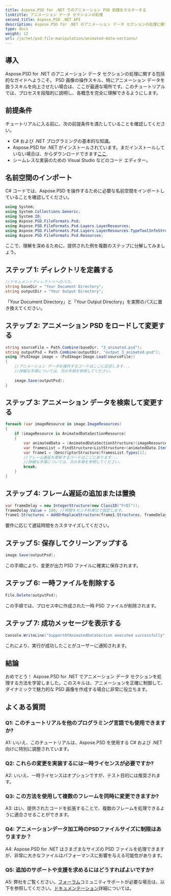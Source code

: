 ```yaml
---
title: Aspose.PSD for .NET でのアニメーション PSD 処理をマスターする
linktitle: アニメーション データ セクションの処理
second_title: Aspose.PSD .NET API
description: Aspose.PSD for .NET のアニメーション データ セクションの処理に関するステップバイステップ ガイドを利用して、C# スキルを向上させます。今すぐダウンロードして、シームレスな PSD 操作エクスペリエンスを体験してください!
type: docs
weight: 12
url: /ja/net/psd-file-manipulation/animated-data-sections/
---
```

## 導入
Aspose.PSD for .NET のアニメーション データ セクションの処理に関する包括的なガイドへようこそ。 PSD 画像の操作スキル、特にアニメーション データを扱うスキルを向上させたい場合は、ここが最適な場所です。このチュートリアルでは、プロセスを段階的に説明し、各概念を完全に理解できるようにします。
## 前提条件
チュートリアルに入る前に、次の前提条件を満たしていることを確認してください。
- C# および .NET プログラミングの基本的な知識。
- Aspose.PSD for .NET がインストールされています。まだインストールしていない場合は、からダウンロードできます[ここ](https://releases.aspose.com/psd/net/).
- シームレスな実装のための Visual Studio などのコード エディター。
## 名前空間のインポート
C# コードでは、Aspose.PSD を操作するために必要な名前空間をインポートしていることを確認してください。
```csharp
using System;
using System.Collections.Generic;
using System.IO;
using Aspose.PSD.FileFormats.Psd;
using Aspose.PSD.FileFormats.Psd.Layers.LayerResources;
using Aspose.PSD.FileFormats.Psd.Layers.LayerResources.TypeToolInfoStructures;
using Aspose.PSD.FileFormats.Psd.Resources;
```
ここで、理解を深めるために、提供された例を複数のステップに分解してみましょう。
## ステップ 1: ディレクトリを定義する
```csharp
//ドキュメントディレクトリへのパス。
string baseDir = "Your Document Directory";
string outputDir = "Your Output Directory";
```
「Your Document Directory」と「Your Output Directory」を実際のパスに置き換えてください。
## ステップ 2: アニメーション PSD をロードして変更する
```csharp
string sourceFile = Path.Combine(baseDir, "3_animated.psd");
string outputPsd = Path.Combine(outputDir, "output_3_animated.psd");
using (PsdImage image = (PsdImage)Image.Load(sourceFile))
{
    //アニメーション データを操作するコードはここに記述します...
    //詳細な手順については、次の手順を参照してください。
    
    image.Save(outputPsd);
}
```
## ステップ 3: アニメーション データを検索して変更する
```csharp
foreach (var imageResource in image.ImageResources)
{
    if (imageResource is AnimatedDataSectionResource)
    {
        var animatedData = (AnimatedDataSectionStructure)(imageResource as AnimatedDataSectionResource).AnimatedDataSection;
        var framesList = FindStructure<ListStructure>(animatedData.Items, "FrIn");
        var frame1 = (DescriptorStructure)framesList.Types[1];
        //フレーム遅延を更新するコードはここにあります...
        //詳細な手順については、次の手順を参照してください。
        break;
    }
}
```
## ステップ 4: フレーム遅延の追加または置換
```csharp
var frameDelay = new IntegerStructure(new ClassID("FrDl"));
frameDelay.Value = 100; //時間をセンチ秒単位で設定します。
frame1.Structures = AddOrReplaceStructure(frame1.Structures, frameDelay);
```
要件に応じて遅延時間をカスタマイズしてください。
## ステップ 5: 保存してクリーンアップする
```csharp
image.Save(outputPsd);
```
この手順により、変更が出力 PSD ファイルに確実に保存されます。
## ステップ 6: 一時ファイルを削除する
```csharp
File.Delete(outputPsd);
```
この手順では、プロセス中に作成された一時 PSD ファイルが削除されます。
## ステップ 7: 成功メッセージを表示する
```csharp
Console.WriteLine("SupportOfAnimatedDataSection executed successfully");
```
これにより、実行が成功したことがユーザーに通知されます。
## 結論

おめでとう！ Aspose.PSD for .NET でアニメーション データ セクションを処理する方法を学習しました。このスキルは、アニメーションを正確に制御して、ダイナミックで魅力的な PSD 画像を作成する場合に非常に役立ちます。

## よくある質問

### Q1: このチュートリアルを他のプログラミング言語でも使用できますか?

A1: いいえ、このチュートリアルは、Aspose.PSD を使用する C# および .NET 向けに特別に調整されています。

### Q2: これらの変更を実装するには一時ライセンスが必要ですか?

A2: いいえ、一時ライセンスはオプションですが、テスト目的には推奨されます。

### Q3: この方法を使用して複数のフレームを同時に変更できますか?

A3: はい、提供されたコードを拡張することで、複数のフレームを処理できるように適合させることができます。

### Q4: アニメーションデータ加工時のPSDファイルサイズに制限はありますか？

A4: Aspose.PSD for .NET はさまざまなサイズの PSD ファイルを処理できますが、非常に大きなファイルはパフォーマンスに影響を与える可能性があります。

### Q5: 追加のサポートや支援を求めるにはどうすればよいですか?

 A5: 弊社をご覧ください。[フォーラム](https://forum.aspose.com/c/psd/34)コミュニティサポートが必要な場合は、以下を参照してください。[ドキュメンテーション](https://reference.aspose.com/psd/net/)詳細については。
